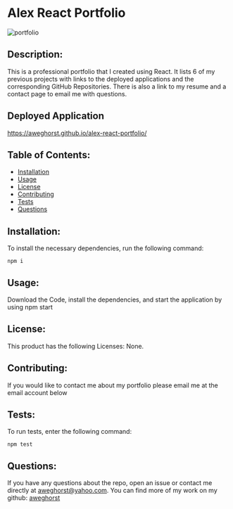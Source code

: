# Alex React Portfolio
  
  
![portfolio](https://user-images.githubusercontent.com/80176140/128644374-48b2be20-b37c-4b7e-add2-9e957e253b7c.png)

  ## Description:

  This is a professional portfolio that I created using React.  It lists 6 of my previous projects with links to the deployed applications and the corresponding GitHub Repositories.  There is also a link to my resume and a contact page to email me with questions.
  
  ## Deployed Application
  
  https://aweghorst.github.io/alex-react-portfolio/

  ## Table of Contents:

  - [Installation](#installation)
  - [Usage](#usage)
  - [License](#license)
  - [Contributing](#contributing)
  - [Tests](#tests)
  - [Questions](#questions)

  ## Installation:
  
  To install the necessary dependencies, run the following command:

  ```
  npm i
  ```

  ## Usage:

  Download the Code, install the dependencies, and start the application by using npm start

  ## License:

  This product has the following Licenses: None.

  ## Contributing:

  If you would like to contact me about my portfolio please email me at the email account below

  ## Tests:

  To run tests, enter the following command:

  ```
  npm test
  ```

  ## Questions:

  If you have any questions about the repo, open an issue or contact me directly at aweghorst@yahoo.com.  You can find more of my work on my github: [aweghorst](http://www.github.com/aweghorst)
